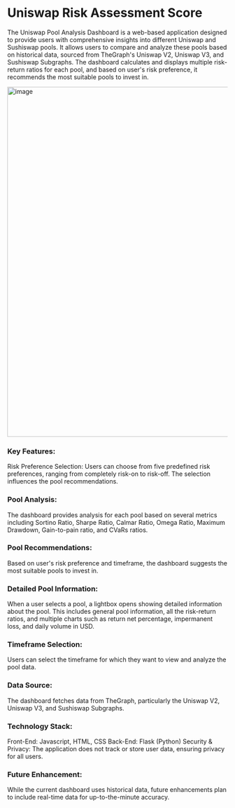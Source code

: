 # Uniswap Risk Assessment Score
The Uniswap Pool Analysis Dashboard is a web-based application designed to provide users with comprehensive insights into different Uniswap and Sushiswap pools. It allows users to compare and analyze these pools based on historical data, sourced from TheGraph's Uniswap V2, Uniswap V3, and Sushiswap Subgraphs. The dashboard calculates and displays multiple risk-return ratios for each pool, and based on user's risk preference, it recommends the most suitable pools to invest in.

<img width="799" alt="image" src="https://github.com/RoyalFlush31/uniswap-risk-assessment/assets/76111186/58f2fcc5-7a50-4c74-96ff-f87e9907f372">


### Key Features:
Risk Preference Selection: Users can choose from five predefined risk preferences, ranging from completely risk-on to risk-off. The selection influences the pool recommendations.

### Pool Analysis: 
The dashboard provides analysis for each pool based on several metrics including Sortino Ratio, Sharpe Ratio, Calmar Ratio, Omega Ratio, Maximum Drawdown, Gain-to-pain ratio, and CVaRs ratios.

### Pool Recommendations: 
Based on user's risk preference and timeframe, the dashboard suggests the most suitable pools to invest in.

### Detailed Pool Information: 
When a user selects a pool, a lightbox opens showing detailed information about the pool. This includes general pool information, all the risk-return ratios, and multiple charts such as return net percentage, impermanent loss, and daily volume in USD.

### Timeframe Selection: 
Users can select the timeframe for which they want to view and analyze the pool data.

### Data Source: 
The dashboard fetches data from TheGraph, particularly the Uniswap V2, Uniswap V3, and Sushiswap Subgraphs.

### Technology Stack:
Front-End: Javascript, HTML, CSS
Back-End: Flask (Python)
Security & Privacy:
The application does not track or store user data, ensuring privacy for all users.

### Future Enhancement:
While the current dashboard uses historical data, future enhancements plan to include real-time data for up-to-the-minute accuracy.
